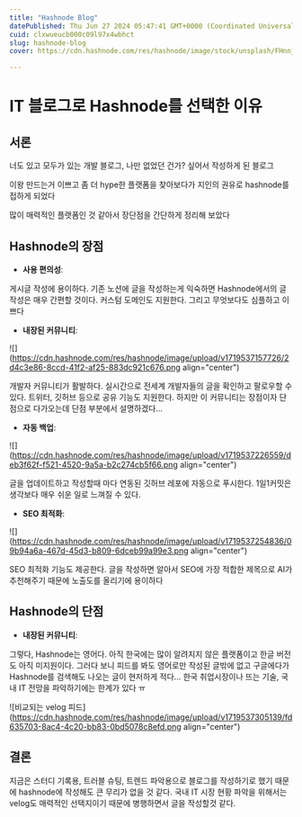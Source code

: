 ```yaml
---
title: "Hashnode Blog"
datePublished: Thu Jun 27 2024 05:47:41 GMT+0000 (Coordinated Universal Time)
cuid: clxwueucb000c09l97x4wbhct
slug: hashnode-blog
cover: https://cdn.hashnode.com/res/hashnode/image/stock/unsplash/FHnnjk1Yj7Y/upload/4dfd06e0a144e029c2e3ed5a6e7feb93.jpeg

---
```


# IT 블로그로 Hashnode를 선택한 이유

## 서론

너도 있고 모두가 있는 개발 블로그, 나만 없었던 건가? 싶어서 작성하게 된 블로그

이왕 만드는거 이쁘고 좀 더 hype한 플랫폼을 찾아보다가 지인의 권유로 hashnode를 접하게 되었다

많이 매력적인 플랫폼인 것 같아서 장단점을 간단하게 정리해 보았다

## Hashnode의 장점

* **사용 편의성**:
    

게시글 작성에 용이하다. 기존 노션에 글을 작성하는게 익숙하면 Hashnode에서의 글 작성은 매우 간편할 것이다. 커스텀 도메인도 지원한다. 그리고 무엇보다도 심플하고 이쁘다

* **내장된 커뮤니티**:
    

![](https://cdn.hashnode.com/res/hashnode/image/upload/v1719537157726/2d4c3e86-8ccd-41f2-af25-883dc921c676.png align="center")

개발자 커뮤니티가 활발하다. 실시간으로 전세계 개발자들의 글을 확인하고 팔로우할 수 있다. 트위터, 깃허브 등으로 공유 기능도 지원한다. 하지만 이 커뮤니티는 장점이자 단점으로 다가오는데 단점 부분에서 설명하겠다...

* **자동 백업**:
    

![](https://cdn.hashnode.com/res/hashnode/image/upload/v1719537226559/deb3f62f-f521-4520-9a5a-b2c274cb5f66.png align="center")

글을 업데이트하고 작성할때 마다 연동된 깃허브 레포에 자동으로 푸시한다. 1일1커밋은 생각보다 매우 쉬운 일로 느껴질 수 있다.

* **SEO 최적화**:
    

![](https://cdn.hashnode.com/res/hashnode/image/upload/v1719537254836/09b94a6a-467d-45d3-b809-6dceb99a99e3.png align="center")

SEO 최적화 기능도 제공한다. 글을 작성하면 알아서 SEO에 가장 적합한 제목으로 AI가 추천해주기 때문에 노출도를 올리기에 용이하다

## Hashnode의 단점

* **내장된 커뮤니티**:
    

그렇다, Hashnode는 영어다. 아직 한국에는 많이 알려지지 않은 플랫폼이고 한글 버전도 아직 미지원이다. 그러다 보니 피드를 봐도 영어로만 작성된 글밖에 없고 구글에다가 Hashnode를 검색해도 나오는 글이 현저하게 적다... 한국 취업시장이나 뜨는 기술, 국내 IT 전망을 파악하기에는 한계가 있다 ㅠ

![비교되는 velog 피드](https://cdn.hashnode.com/res/hashnode/image/upload/v1719537305139/fd635703-8ac4-4c20-bb83-0bd5078c8efd.png align="center")

## 결론

지금은 스터디 기록용, 트러블 슈팅, 트렌드 파악용으로 블로그를 작성하기로 했기 때문에 hashnode에 작성해도 큰 무리가 없을 것 같다. 국내 IT 시장 현황 파악을 위해서는 velog도 매력적인 선택지이기 때문에 병행하면서 글을 작성할것 같다.